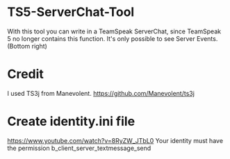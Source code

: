 # TS5-ServerChat-Tool
With this tool you can write in a TeamSpeak ServerChat, since TeamSpeak 5 no longer contains this function.
It's only possible to see Server Events. (Bottom right)


# Credit
I used TS3j from Manevolent.
https://github.com/Manevolent/ts3j

# Create identity.ini file
https://www.youtube.com/watch?v=8RyZW_JTbL0
Your identity must have the permission b_client_server_textmessage_send
